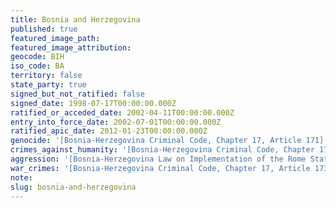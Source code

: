 ```yaml
---
title: Bosnia and Herzegovina
published: true
featured_image_path:
featured_image_attribution:
geocode: BIH
iso_code: BA
territory: false
state_party: true
signed_but_not_ratified: false
signed_date: 1998-07-17T00:00:00.000Z
ratified_or_acceded_date: 2002-04-11T00:00:00.000Z
entry_into_force_date: 2002-07-01T00:00:00.000Z
ratified_apic_date: 2012-01-23T00:00:00.000Z
genocide: '[Bosnia-Herzegovina Criminal Code, Chapter 17, Article 171](https://iccdb.hrlc.net/data/doc/892/keyword/46/)'
crimes_against_humanity: '[Bosnia-Herzegovina Criminal Code, Chapter 17, Article 172](https://iccdb.hrlc.net/data/doc/118/keyword/13/)'
aggression: '[Bosnia-Herzegovina Law on Implementation of the Rome Statute of the International Criminal Court and Cooperation with the International Criminal Court, Article 2](http://iccdb.webfactional.com/documents/implementations/pdf/BH_Law_on_Implementation_of_the_Rome_Statute_ENG.pdf)'
war_crimes: '[Bosnia-Herzegovina Criminal Code, Chapter 17, Article 173](https://iccdb.hrlc.net/data/doc/118/keyword/145/)'
note:
slug: bosnia-and-herzegovina
---
```



